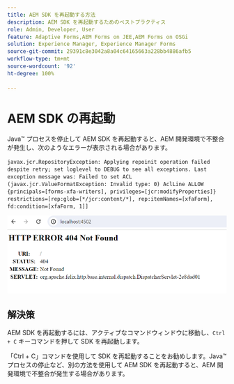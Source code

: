 ```yaml
---
title: AEM SDK を再起動する方法
description: AEM SDK を再起動するためのベストプラクティス
role: Admin, Developer, User
feature: Adaptive Forms,AEM Forms on JEE,AEM Forms on OSGi
solution: Experience Manager, Experience Manager Forms
source-git-commit: 29391c8e3042a8a04c64165663a228bb4886afb5
workflow-type: tm+mt
source-wordcount: '92'
ht-degree: 100%

---
```


# AEM SDK の再起動

Java™ プロセスを停止して AEM SDK を再起動すると、AEM 開発環境で不整合が発生し、次のようなエラーが表示される場合があります。

`javax.jcr.RepositoryException: Applying repoinit operation failed despite retry; set loglevel to DEBUG to see all exceptions. Last exception message was: Failed to set ACL (javax.jcr.ValueFormatException: Invalid type: 0) AclLine ALLOW {principals=[forms-xfa-writers], privileges=[jcr:modifyProperties]} restrictions=[rep:glob=[*/jcr:content/*], rep:itemNames=[xfaForm], fd:condition=[xfaForm, 1]]`

![AEM SDK の再起動エラー](/help/forms/using/assets/restart-sdk-error.png)

## 解決策

AEM SDK を再起動するには、アクティブなコマンドウィンドウに移動し、`Ctrl + C` キーコマンドを押して SDK を再起動します。

「Ctrl + C」コマンドを使用して SDK を再起動することをお勧めします。Java™ プロセスの停止など、別の方法を使用して AEM SDK を再起動すると、AEM 開発環境で不整合が発生する場合があります。
